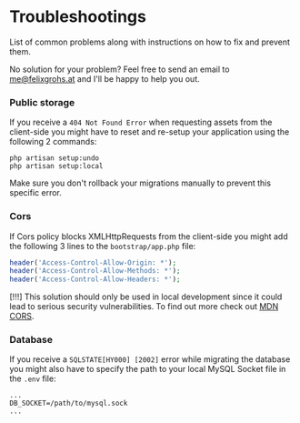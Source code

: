 # Troubleshootings
List of common problems along with instructions on how to fix and prevent them.

No solution for your problem? Feel free to send an email to [me@felixgrohs.at](mailto:me@felixgrohs.at) and I'll be happy to help you out.

### Public storage
If you receive a `404 Not Found Error` when requesting assets from the client-side you might have to reset and re-setup your application using the following 2 commands:
```
php artisan setup:undo
php artisan setup:local
```
Make sure you don't rollback your migrations manually to prevent this specific error.

### Cors
If Cors policy blocks XMLHttpRequests from the client-side you might add the following 3 lines to the `bootstrap/app.php` file:
```php
header('Access-Control-Allow-Origin: *');
header('Access-Control-Allow-Methods: *');
header('Access-Control-Allow-Headers: *');
```
[!!!] This solution should only be used in local development since it could lead to serious security vulnerabilities. To find out more check out [MDN CORS](https://developer.mozilla.org/de/docs/Web/HTTP/CORS).

### Database
If you receive a `SQLSTATE[HY000] [2002]` error while migrating the database you might also have to specify the path to your local MySQL Socket file in the `.env` file:
```
...
DB_SOCKET=/path/to/mysql.sock
...
```